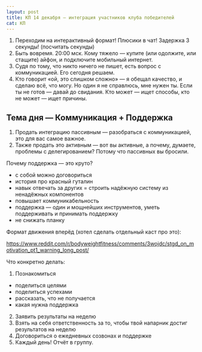 ```yaml
---
layout: post
title: КП 14 декабря – интеграция участников клуба победителей
cat: КП
---
```


1. Переходим на интерактивный формат! Плюсики в чат! Задержка 3 секунды! (посчитать секунды)
2. Быть вовремя. 20:00 мск. Кому тяжело — купите (или одолжите, или стащите) айфон, и подключите мобильный интернет.
3. Судя по тому, что никто ничего не пишет, есть вопрос с коммуникацией. Его сегодня решаем.
4. Кто говорит «ой, это слишком сложно» — я обещал качество, и сделаю всё, что могу. Но один я не справлюсь, мне нужен ты. Если ты не готов — давай до свидания. Кто может — ищет способы, кто не может — ищет причины.

## Тема дня — Коммуникация + Поддержка

1. Продать интеграцию пассивным — разобраться с коммуникацией, это для вас самое важное.
2. Также продать это активным — вот вы активные, а почему, думаете, проблемы с делегированием? Потому что пассивных вы бросили.

Почему поддержка — это круто?

- с собой можно договориться
- история про красный гуталин
- навык отвечать за других = строить надёжную систему из ненадёжных компонентов
- повышает коммуникабельность
- поддержка — один и мощнейших инструментов, уметь поддерживать и принимать поддержку
- не снижать планку

Формат движения вперёд (хотел сделать отдельный каст про это):

https://www.reddit.com/r/bodyweightfitness/comments/3wojdc/stgd_on_motivation_pt1_warning_long_post/

Что конкретно делать:

1. Познакомиться
  + поделиться целями
  + поделиться успехами
  + рассказать, что не получается
  + какая нужна поддержка
2. Заявить результаты на неделю
3. Взять на себя ответственность за то, чтобы твой напарник достиг результатов на неделю
4. Договориться о ежедневных созвонах и поддержке
5. Каждый день! Отчёт в группу.
